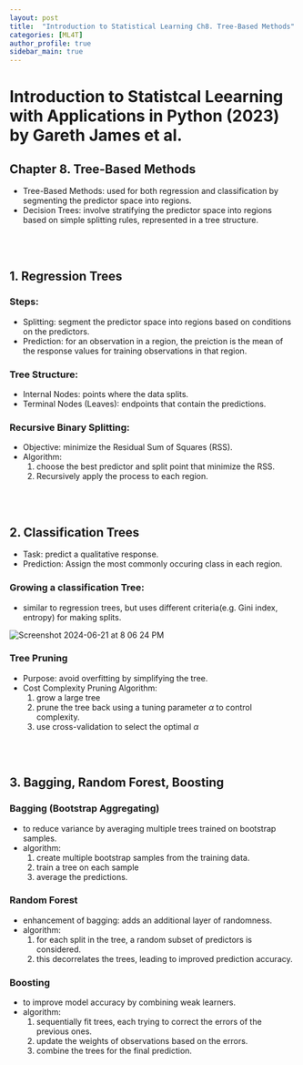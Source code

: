 ```yaml
---
layout: post
title:  "Introduction to Statistical Learning Ch8. Tree-Based Methods"
categories: [ML4T]
author_profile: true
sidebar_main: true
---
```


# Introduction to Statistcal Leearning with Applications in Python (2023) by Gareth James et al.
## Chapter 8. Tree-Based Methods

- Tree-Based Methods: used for both regression and classification by segmenting the predictor space into regions.
- Decision Trees: involve stratifying the predictor space into regions based on simple splitting rules, represented in a tree structure.

<br><br>
## 1. Regression Trees

### Steps:
- Splitting: segment the predictor space into regions based on conditions on the predictors.
- Prediction: for an observation in a region, the preiction is the mean of the response values for training observations in that region.

### Tree Structure:
- Internal Nodes: points where the data splits.
- Terminal Nodes (Leaves): endpoints that contain the predictions.

### Recursive Binary Splitting:
- Objective: minimize the Residual Sum of Squares (RSS).
- Algorithm:
  1. choose the best predictor and split point that minimize the RSS.
  2. Recursively apply the process to each region.
 
<br><br>
## 2. Classification Trees
- Task: predict a qualitative response.
- Prediction: Assign the most commonly occuring class in each region.

### Growing a classification Tree:
- similar to regression trees, but uses different criteria(e.g. Gini index, entropy) for making splits.

![Screenshot 2024-06-21 at 8 06 24 PM](https://github.com/melody11sung/melody11sung.github.io/assets/125707768/e8a927ba-6a71-41f0-af46-dd6d85a02591)

### Tree Pruning
- Purpose: avoid overfitting by simplifying the tree.
- Cost Complexity Pruning Algorithm:
  1. grow a large tree
  2. prune the tree back using a tuning parameter $\alpha$ to control complexity.
  3. use cross-validation to select the optimal $\alpha$

<br><br>
## 3. Bagging, Random Forest, Boosting

### Bagging (Bootstrap Aggregating)
- to reduce variance by averaging multiple trees trained on bootstrap samples.
- algorithm:
    1. create multiple bootstrap samples from the training data.
    2. train a tree on each sample
    3. average the predictions.

### Random Forest
- enhancement of bagging: adds an additional layer of randomness.
- algorithm:
    1. for each split in the tree, a random subset of predictors is considered.
    2. this decorrelates the trees, leading to improved prediction accuracy.

### Boosting
- to improve model accuracy by combining weak learners.
- algorithm:
    1. sequentially fit trees, each trying to correct the errors of the previous ones.
    2. update the weights of observations based on the errors.
    3. combine the trees for the final prediction.
